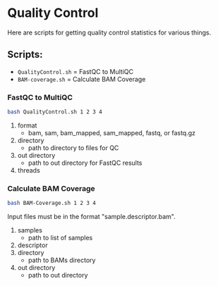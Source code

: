 # Quality Control

Here are scripts for getting quality control statistics for various things.

## Scripts:
- `QualityControl.sh` = FastQC to MultiQC
- `BAM-coverage.sh` = Calculate BAM Coverage

### FastQC to MultiQC

```sh
bash QualityControl.sh 1 2 3 4
```

1. format
    - bam, sam, bam_mapped, sam_mapped, fastq, or fastq.gz
2. directory
    - path to directory to files for QC
3. out directory
    - path to out directory for FastQC results 
4. threads

### Calculate BAM Coverage

```sh
bash BAM-Coverage.sh 1 2 3 4
```

Input files must be in the format "sample.descriptor.bam".

1. samples
    - path to list of samples
2. descriptor
3. directory
    - path to BAMs directory
4. out directory 
    - path to out directory
